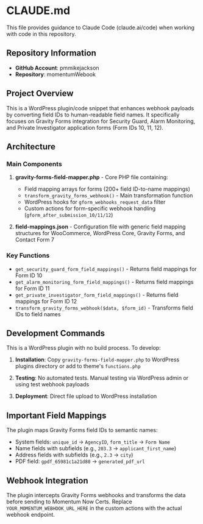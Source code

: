 # CLAUDE.md

This file provides guidance to Claude Code (claude.ai/code) when working with code in this repository.

## Repository Information

- **GitHub Account**: pmmikejackson
- **Repository**: momentumWebook

## Project Overview

This is a WordPress plugin/code snippet that enhances webhook payloads by converting field IDs to human-readable field names. It specifically focuses on Gravity Forms integration for Security Guard, Alarm Monitoring, and Private Investigator application forms (Form IDs 10, 11, 12).

## Architecture

### Main Components

1. **gravity-forms-field-mapper.php** - Core PHP file containing:
   - Field mapping arrays for forms (200+ field ID-to-name mappings)
   - `transform_gravity_forms_webhook()` - Main transformation function
   - WordPress hooks for `gform_webhooks_request_data` filter
   - Custom actions for form-specific webhook handling (`gform_after_submission_10/11/12`)

2. **field-mappings.json** - Configuration file with generic field mapping structures for WooCommerce, WordPress Core, Gravity Forms, and Contact Form 7

### Key Functions

- `get_security_guard_form_field_mappings()` - Returns field mappings for Form ID 10
- `get_alarm_monitoring_form_field_mappings()` - Returns field mappings for Form ID 11  
- `get_private_investigator_form_field_mappings()` - Returns field mappings for Form ID 12
- `transform_gravity_forms_webhook($data, $form_id)` - Transforms field IDs to field names

## Development Commands

This is a WordPress plugin with no build process. To develop:

1. **Installation**: Copy `gravity-forms-field-mapper.php` to WordPress plugins directory or add to theme's `functions.php`

2. **Testing**: No automated tests. Manual testing via WordPress admin or using test webhook payloads

3. **Deployment**: Direct file upload to WordPress installation

## Important Field Mappings

The plugin maps Gravity Forms field IDs to semantic names:
- System fields: `unique_id` → `AgencyID`, `form_title` → `Form Name`
- Name fields with subfields (e.g., `203.3` → `applicant_first_name`)
- Address fields with subfields (e.g., `2.3` → `city`)
- PDF field: `gpdf_65981c1a21d80` → `generated_pdf_url`

## Webhook Integration

The plugin intercepts Gravity Forms webhooks and transforms the data before sending to Momentum Now Certs. Replace `YOUR_MOMENTUM_WEBHOOK_URL_HERE` in the custom actions with the actual webhook endpoint.